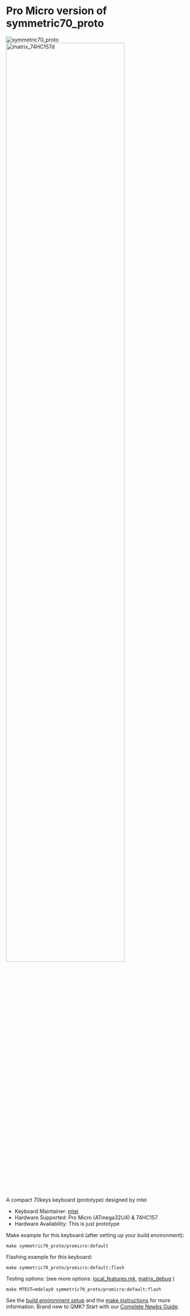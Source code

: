 # Pro Micro version of symmetric70_proto

![symmetric70_proto](https://i.imgur.com/Br4pH9ol.jpg)
<img width="80%" alt="matrix_74HC157d" src="https://user-images.githubusercontent.com/2170248/115988014-a3943580-a5f2-11eb-9a0a-038f7ea6a8d9.png">

A compact 70keys keyboard (prototype) designed by mtei

* Keyboard Maintainer: [mtei](https://github.com/mtei)
* Hardware Supported: Pro Micro (ATmega32U4) & 74HC157
* Hardware Availability: This is just prototype

Make example for this keyboard (after setting up your build environment):

    make symmetric70_proto/promicro:default

Flashing example for this keyboard:

    make symmetric70_proto/promicro:default:flash

Testing options: (see more options: [local_features.mk](../local_features.mk), [matrix_debug](../matrix_debug/readme.md) )

    make MTEST=mdelay0 symmetric70_proto/promicro:default:flash

See the [build environment setup](https://docs.qmk.fm/#/getting_started_build_tools) and the [make instructions](https://docs.qmk.fm/#/getting_started_make_guide) for more information. Brand new to QMK? Start with our [Complete Newbs Guide](https://docs.qmk.fm/#/newbs).
